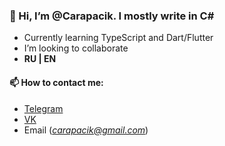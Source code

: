### 👋 Hi, I’m @Carapacik. I mostly write in C#
- Currently learning TypeScript and Dart/Flutter
- I’m looking to collaborate
- **RU | EN**

#### 📫  How to contact me: 
 - [Telegram](https://t.me/carapacikov)
 - [VK](https://vk.com/carapacikov)
 - Email (*carapacik@gmail.com*)
